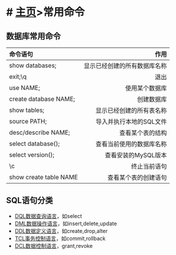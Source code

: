 # # [主页](../README.md)>常用命令

## 数据库常用命令
|命令语句|作用|
|:--|--:|
|show databases;|显示已经创建的所有数据库名称|
|exit;\q|退出|
|use NAME;|使用某个数据库|
|create database NAME;|创建数据库|
|show tables;|显示已经创建的所有表名称|
|source PATH;|导入并执行本地的SQL文件|
|desc/describe NAME;|查看某个表的结构|
|select database();|查看当前使用的数据库名称|
|select version();|查看安装的MySQL版本|
|\c|终止当前语句|
|show create table NAME|查看某个表的创建语句|

## SQL语句分类

- [DQL数据查询语言](DQL数据查询语言.md)，如select
- [DML数据操作语言]()，如insert,delete,update
- [DDL数据定义语言]()，如create,drop,alter
- [TCL事务控制语言]()，如commit,rollback
- [DCL数据控制语言]()，grant,revoke
